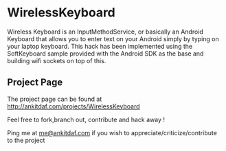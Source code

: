 WirelessKeyboard
================

Wireless Keyboard is an InputMethodService, or basically an Android Keyboard that allows you to enter text on your Android simply by typing on your laptop keyboard. This hack has been implemented using the SoftKeyboard sample provided with the Android SDK as the base and building wifi sockets on top of this.

Project Page
------------

The project page can be found at http://ankitdaf.com/projects/WirelessKeyboard

Feel free to fork,branch out, contribute and hack away !

Ping me at me@ankitdaf.com if you wish to appreciate/criticize/contribute to the project